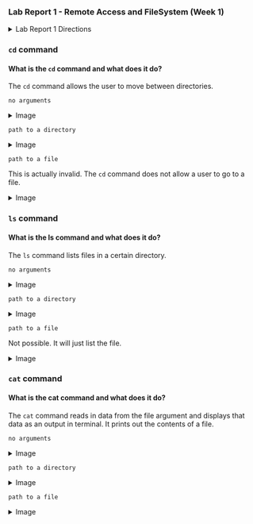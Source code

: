 ### Lab Report 1 - Remote Access and FileSystem (Week 1)


<!-- Lab Report 1 Directions---> 

<details>
<summary>Lab Report 1 Directions</summary>
<br>
You’ll submit a lab report by writing a blog post about the basic filesystem commands we learned today. You should create the post, like we just described using Github Pages. The lab report is due Monday, October 9 by 10pm. See the FAQ below for common questions, including how to add images and what to submit to Gradescope.

#### For each of the commands cd, ls, and cat, and using the workspace you created in this lab:

*• Share an example of using the command with no arguments.*

*•  Share an exmaple of using the command with a path to a directory as an argument.*

*• Share an example of using the command with a path to a file as an argument.*

#### So that’s 9 total examples (3 for each command). For each, include:
   
   *• A screenshot or Markdown code block showing the command and its output*
  
   *• What the working directory was when the command was run*
   
   *• A sentence or two explaining why you got that output (e.g. what was in the filesystem, what it meant to have no arguments).*
    
   *• Indicate whether the output is an error or not, and if it’s an error, explain why it’s an error.*

*You will upload your submission by publishing the page on Github Pages, then printing the page to PDF and uploading to the Lab Report 1 assignment on Gradescope.*

</details>

### `cd` command 

#### What is the `cd` command and what does it do? 

The `cd` command allows the user to move between directories. 

`no arguments` 

<details>
<summary> Image </summary>
<br>

<img width="1440" alt="Screenshot 2023-10-04 at 9 30 50 AM" src="https://github.com/adhithinm/cse15l-lab-reports/assets/146797389/fe9d483c-fb66-48ab-b1b0-13686d14b723">


</details>

`path to a directory` 

<details>
<summary> Image </summary>
<br>

<img width="1440" alt="Screenshot 2023-10-04 at 9 33 01 AM" src="https://github.com/adhithinm/cse15l-lab-reports/assets/146797389/18944df2-e325-4286-9ab5-6abc62a2df0e">

</details>

`path to a file` 

This is actually invalid. The `cd` command does not allow a user to go to a file. 

<details>
<summary> Image </summary>
<br>

<img width="1440" alt="Screenshot 2023-10-04 at 9 34 30 AM" src="https://github.com/adhithinm/cse15l-lab-reports/assets/146797389/b9aa751f-6d9a-4ad5-97ca-f6a484839d52">


</details>




### `ls` command 

#### What is the ls command and what does it do? 

The `ls` command lists files in a certain directory. 

`no arguments` 

<details>
<summary> Image </summary>
<br>
<img width="1440" alt="Screenshot 2023-10-04 at 9 44 55 AM" src="https://github.com/adhithinm/cse15l-lab-reports/assets/146797389/b029df37-1ad0-4449-93d6-aadb4790ebae">
</details>

`path to a directory` 

<details>
<summary> Image </summary>
<br>
<img width="1440" alt="Screenshot 2023-10-04 at 9 45 40 AM" src="https://github.com/adhithinm/cse15l-lab-reports/assets/146797389/dfc74449-70b8-4691-bfd3-81d5c15419ec">
</details>

`path to a file` 

Not possible. It will just list the file. 

<details>
<summary> Image </summary>
<br>
<img width="1440" alt="Screenshot 2023-10-04 at 9 48 10 AM" src="https://github.com/adhithinm/cse15l-lab-reports/assets/146797389/66ea019f-50cc-4380-93c4-a642a828c4ea">

</details>


### `cat` command 

#### What is the cat command and what does it do? 

The `cat` command reads in data from the file argument and displays that data as an output in terminal. It prints out the contents of a file. 

`no arguments` 

<details>
<summary> Image </summary>
<br>
<img width="1440" alt="Screenshot 2023-10-04 at 11 03 39 AM" src="https://github.com/adhithinm/cse15l-lab-reports/assets/146797389/2691ffb3-bc33-4ea4-a625-8d7baddcbe54">
</details>

`path to a directory` 

<details>
<summary> Image </summary>
<br>
<img width="1440" alt="Screenshot 2023-10-04 at 11 05 10 AM" src="https://github.com/adhithinm/cse15l-lab-reports/assets/146797389/2c01efdf-1cd1-479f-811d-32774c1a8241">
</details>


`path to a file` 

<details>
<summary> Image </summary>
<br>
<img width="1440" alt="Screenshot 2023-10-04 at 11 07 07 AM" src="https://github.com/adhithinm/cse15l-lab-reports/assets/146797389/3fc19508-5f4a-4f9f-bc86-30fe21dcb030">

</details>

